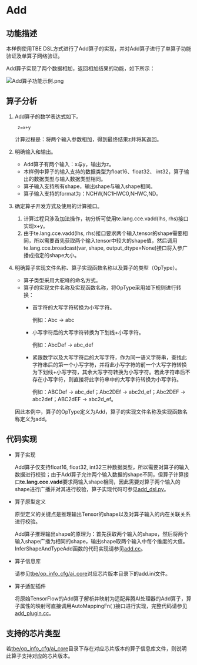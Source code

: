 # Add<a name="ZH-CN_TOPIC_0302083439"></a>

## 功能描述<a name="section690154102412"></a>

本样例使用TBE DSL方式进行了Add算子的实现，并对Add算子进行了单算子功能验证及单算子网络验证。

Add算子实现了两个数据相加，返回相加结果的功能，如下所示：

![](https://images.gitee.com/uploads/images/2020/1223/172326_9680591d_5474059.png "Add算子功能示例.png")


## 算子分析<a name="section1672275111254"></a>

1.  Add算子的数学表达式如下。

    ```
     z=x+y
    ```

    计算过程是：将两个输入参数相加，得到最终结果z并将其返回。

2.  明确输入和输出。
    -   Add算子有两个输入：x与y，输出为z。
    -   本样例中算子的输入支持的数据类型为float16、float32、 int32，算子输出的数据类型与输入数据类型相同。
    -   算子输入支持所有shape，输出shape与输入shape相同。
    -   算子输入支持的format为：NCHW,NC1HWC0,NHWC,ND。

3.  确定算子开发方式及使用的计算接口。
    1.  计算过程只涉及加法操作，初分析可使用te.lang.cce.vadd\(lhs, rhs\)接口实现x+y。
    2.  由于te.lang.cce.vadd\(lhs, rhs\)接口要求两个输入tensor的shape需要相同，所以需要首先获取两个输入tensor中较大的shape值，然后调用te.lang.cce.broadcast\(var, shape, output\_dtype=None\)接口将入参广播成指定的shape大小。

4.  明确算子实现文件名称、算子实现函数名称以及算子的类型（OpType）。

    -   算子类型采用大驼峰的命名方式。
    -   算子的实现文件名称及实现函数名称，将OpType采用如下规则进行转换：
        -   首字符的大写字符转换为小写字符。

            例如：Abc -\> abc

        -   小写字符后的大写字符转换为下划线+小写字符。

            例如：AbcDef -\> abc\_def

        -   紧跟数字以及大写字符后的大写字符，作为同一语义字符串，查找此字符串后的第一个小写字符，并将此小写字符的前一个大写字符转换为下划线+小写字符，其余大写字符转换为小写字符。若此字符串后不存在小写字符，则直接将此字符串中的大写字符转换为小写字符。

            例如：ABCDef -\> abc\_def；Abc2DEf -\> abc2d\_ef；Abc2DEF -\> abc2def；ABC2dEF -\> abc2d\_ef。



    因此本例中，算子的OpType定义为Add，算子的实现文件名称及实现函数名称定义为add。


## 代码实现<a name="section781751919323"></a>

-   算子实现

    Add算子仅支持float16, float32, int32三种数据类型，所以需要对算子的输入数据进行校验；由于Add算子允许两个输入数据的shape不同，但算子计算接口**te.lang.cce.vadd**要求两输入shape相同，因此需要对算子两个输入的shape进行广播并对其进行校验，算子实现代码可参见[add_dsl.py](../tbe/impl/add_dsl.py)。

-   算子原型定义

    原型定义的关键点是推理输出Tensor的shape以及对算子输入的内在关联关系进行校验。

    Add算子推理输出shape的原理为：首先获取两个输入的shape，然后将两个输入shape广播为相同的shape，输出shape取两个输入中每个维度的大值。InferShapeAndTypeAdd函数的代码实现请参见[add.cc](../op_proto/add.cc)。

-   算子信息库

    请参见[tbe/op\_info\_cfg/ai\_core](../tbe/op_info_cfg/ai_core)对应芯片版本目录下的add.ini文件。

-   算子适配插件

    将原始TensorFlow的Add算子解析并映射为适配昇腾AI处理器的Add算子，算子属性的映射可直接调用AutoMappingFn\( \)接口进行实现，完整代码请参见[add\_plugin.cc](../framework/tf_plugin/add_plugin.cc)。


## 支持的芯片类型<a name="section13382182116471"></a>

若[tbe/op\_info\_cfg/ai\_core](../tbe/op_info_cfg/ai_core)目录下存在对应芯片版本的算子信息库文件，则说明此算子支持对应的芯片版本。
